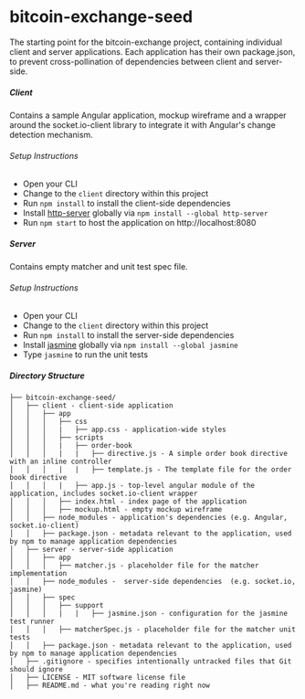 # bitcoin-exchange-seed
The starting point for the bitcoin-exchange project, containing individual client and server applications.
Each application has their own package.json, to prevent cross-pollination of dependencies between client and server-side.

##### Client
Contains a sample Angular application, mockup wireframe and a wrapper around the socket.io-client library to integrate it with Angular's change detection mechanism. 

###### Setup Instructions
* Open your CLI
* Change to the ```client``` directory within this project
* Run ```npm install``` to install the client-side dependencies
* Install [http-server](https://www.npmjs.com/package/http-server) globally via ```npm install --global http-server```
* Run ```npm start``` to host the application on http://localhost:8080

##### Server
Contains empty matcher and unit test spec file.

###### Setup Instructions
* Open your CLI
* Change to the ```client``` directory within this project
* Run ```npm install``` to install the server-side dependencies
* Install [jasmine](http://jasmine.github.io/edge/node.html) globally via ```npm install --global jasmine```
* Type ```jasmine``` to run the unit tests

##### Directory Structure
```
├── bitcoin-exchange-seed/
│   ├── client - client-side application
│   │   ├── app
│   │   │   ├── css
│   │   │   |   ├── app.css - application-wide styles
│   │   │   ├── scripts
│   │   │   |   ├── order-book
│   │   │   |   |   ├── directive.js - A simple order book directive with an inline controller
│   │   │   |   |   ├── template.js - The template file for the order book directive
│   │   │   |   ├── app.js - top-level angular module of the application, includes socket.io-client wrapper
│   │   │   ├── index.html - index page of the application
│   │   │   ├── mockup.html - empty mockup wireframe
│   │   ├── node_modules - application's dependencies (e.g. Angular, socket.io-client)
│   │   ├── package.json - metadata relevant to the application, used by npm to manage application dependencies
│   ├── server - server-side application
│   │   ├── app
│   │   │   ├── matcher.js - placeholder file for the matcher implementation
│   │   ├── node_modules -  server-side dependencies  (e.g. socket.io, jasmine)
│   │   ├── spec
│   │   │   ├── support
│   │   │   |   |   ├── jasmine.json - configuration for the jasmine test runner
│   │   │   ├── matcherSpec.js - placeholder file for the matcher unit tests
│   │   ├── package.json - metadata relevant to the application, used by npm to manage application dependencies
│   ├── .gitignore - specifies intentionally untracked files that Git should ignore
│   ├── LICENSE - MIT software license file
│   ├── README.md - what you're reading right now
```
